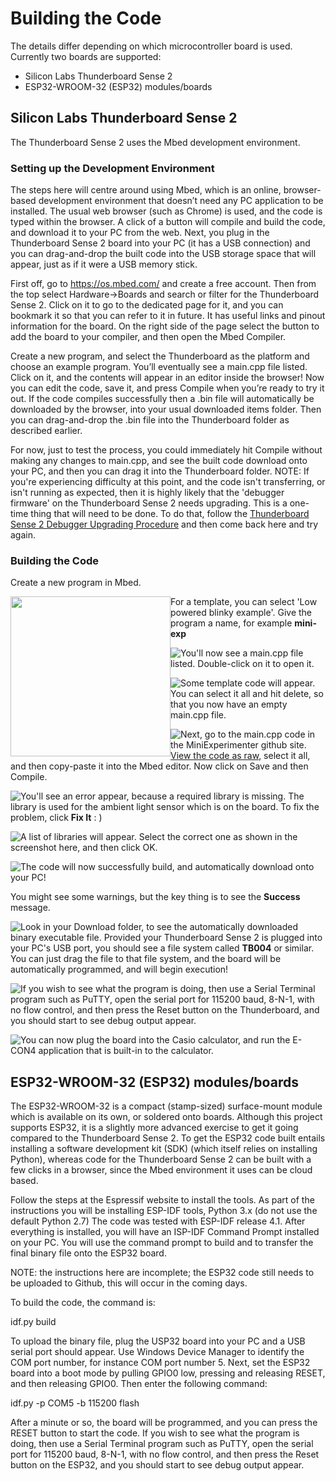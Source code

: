 # Building the Code

The details differ depending on which microcontroller board is used. Currently two boards are supported:
* Silicon Labs Thunderboard Sense 2
* ESP32-WROOM-32 (ESP32) modules/boards

## Silicon Labs Thunderboard Sense 2

The Thunderboard Sense 2 uses the Mbed development environment.

### Setting up the Development Environment
The steps here will centre around using Mbed, which is an online, browser-based development environment that doesn’t need any PC application to be installed. The usual web browser (such as Chrome) is used, and the code is typed within the browser. A click of a button will compile and build the code, and download it to your PC from the web. Next, you plug in the Thunderboard Sense 2 board into your PC (it has a USB connection) and you can drag-and-drop the built code into the USB storage space that will appear, just as if it were a USB memory stick.

First off, go to https://os.mbed.com/ and create a free account. Then from the top select Hardware->Boards and search or filter for the Thunderboard Sense 2. Click on it to go to the dedicated page for it, and you can bookmark it so that you can refer to it in future. It has useful links and pinout information for the board. On the right side of the page select the button to add the board to your compiler, and then open the Mbed Compiler. 

Create a new program, and select the Thunderboard as the platform and choose an example program. You’ll eventually see a main.cpp file listed. Click on it, and the contents will appear in an editor inside the browser! Now you can edit the code, save it, and press Compile when you’re ready to try it out. If the code compiles successfully then a .bin file will automatically be downloaded by the browser, into your usual downloaded items folder. Then you can drag-and-drop the .bin file into the Thunderboard folder as described earlier.

For now, just to test the process, you could immediately hit Compile without making any changes to main.cpp, and see the built code download onto your PC, and then you can drag it into the Thunderboard folder. NOTE: If you're experiencing difficulty at this point, and the code isn't transferring, or isn't running as expected, then it is highly likely that the 'debugger firmware' on the Thunderboard Sense 2 needs upgrading. This is a one-time thing that will need to be done. To do that, follow the [Thunderboard Sense 2 Debugger Upgrading Procedure](thunderboard-debugger-upgrade-procedure.md) and then come back here and try again.

### Building the Code
Create a new program in Mbed.

<img src="images/mbed10.png" width="256" style="float:left">

For a template, you can select 'Low powered blinky example'. Give the program a name, for example **mini-exp**

<img src="images/mbed20.png" style="float:left">

You'll now see a main.cpp file listed. Double-click on it to open it.

<img src="images/mbed30.png" style="float:left">

Some template code will appear. You can select it all and hit delete, so that you now have an empty main.cpp file.

<img src="images/mbed40.png" style="float:left">

Next, go to the main.cpp code in the MiniExperimenter github site. [View the code as raw](https://raw.githubusercontent.com/shabaz123/MiniExperimenter/main/code/tbsense2/main.cpp), select it all, and then copy-paste it into the Mbed editor. Now click on Save and then Compile.

<img src="images/mbed50.png" style="float:left">

You'll see an error appear, because a required library is missing. The library is used for the ambient light sensor which is on the board. To fix the problem, click **Fix It** : )

<img src="images/mbed60.png" style="float:left">

A list of libraries will appear. Select the correct one as shown in the screenshot here, and then click OK.

<img src="images/mbed70.png" style="float:left">

The code will now successfully build, and automatically download onto your PC!

You might see some warnings, but the key thing is to see the **Success** message.

<img src="images/mbed80.png" style="float:left">

Look in your Download folder, to see the automatically downloaded binary executable file. Provided your Thunderboard Sense 2 is plugged into your PC's USB port, you should see a file system called **TB004** or similar. You can just drag the file to that file system, and the board will be automatically programmed, and will begin execution!

<img src="images/mbed90.png" style="float:left">

If you wish to see what the program is doing, then use a Serial Terminal program such as PuTTY, open the serial port for 115200 baud, 8-N-1, with no flow control, and then press the Reset button on the Thunderboard, and you should start to see debug output appear.

<img src="images/mbed100.png" style="float:left">

You can now plug the board into the Casio calculator, and run the E-CON4 application that is built-in to the calculator.

## ESP32-WROOM-32 (ESP32) modules/boards
The ESP32-WROOM-32 is a compact (stamp-sized) surface-mount module which is available on its own, or soldered onto boards. Although this project supports ESP32, it is a slightly more advanced exercise to get it going compared to the Thunderboard Sense 2. To get the ESP32 code built entails installing a software development kit (SDK) (which itself relies on installing Python), whereas code for the Thunderboard Sense 2 can be built with a few clicks in a browser, since the Mbed environment it uses can be cloud based.

Follow the steps at the Espressif website to install the tools. As part of the instructions you will be installing ESP-IDF tools, Python 3.x (do not use the default Python 2.7)
The code was tested with ESP-IDF release 4.1. After everything is installed, you will have an ISP-IDF Command Prompt installed on your PC. You will use the command prompt to build and to transfer the final binary file onto the ESP32 board.

NOTE: the instructions here are incomplete; the ESP32 code still needs to be uploaded to Github, this will occur in the coming days.

To build the code, the command is:

idf.py build

To upload the binary file, plug the USP32 board into your PC and a USB serial port should appear. Use Windows Device Manager to identify the COM port number, for instance COM port number 5. Next, set the ESP32 board into a boot mode by pulling GPIO0 low, pressing and releasing RESET, and then releasing GPIO0. Then enter the following command:

idf.py -p COM5 -b 115200 flash

After a minute or so, the board will be programmed, and you can press the RESET button to start the code. If you wish to see what the program is doing, then use a Serial Terminal program such as PuTTY, open the serial port for 115200 baud, 8-N-1, with no flow control, and then press the Reset button on the ESP32, and you should start to see debug output appear.

